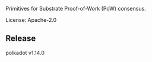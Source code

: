 Primitives for Substrate Proof-of-Work (PoW) consensus.

License: Apache-2.0


## Release

polkadot v1.14.0
